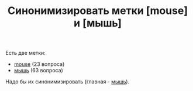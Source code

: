 ﻿---
title: "Синонимизировать метки [mouse] и [мышь]"
se.owner.user_id: 507426
se.owner.display_name: "wchistow"
se.owner.link: "https://ru.meta.stackoverflow.com/users/507426/wchistow"
se.link: "https://ru.meta.stackoverflow.com/questions/12810/%d0%a1%d0%b8%d0%bd%d0%be%d0%bd%d0%b8%d0%bc%d0%b8%d0%b7%d0%b8%d1%80%d0%be%d0%b2%d0%b0%d1%82%d1%8c-%d0%bc%d0%b5%d1%82%d0%ba%d0%b8-mouse-%d0%b8-%d0%bc%d1%8b%d1%88%d1%8c"
se.question_id: 12810
se.post_type: question
---
<p>Есть две метки:</p>
<ul>
<li><a href="https://ru.stackoverflow.com/questions/tagged/mouse" class="post-tag" title="показать вопросы с меткой [mouse]" aria-label="показать вопросы с меткой [mouse]" rel="tag" aria-labelledby="tag-mouse-tooltip-container">mouse</a> (23 вопроса)</li>
<li><a href="https://ru.stackoverflow.com/questions/tagged/%d0%bc%d1%8b%d1%88%d1%8c" class="post-tag" title="показать вопросы с меткой [мышь]" aria-label="показать вопросы с меткой [мышь]" rel="tag" aria-labelledby="tag-мышь-tooltip-container">мышь</a> (63 вопроса)</li>
</ul>
<p>Надо бы их синонимизировать (главная - <a href="https://ru.stackoverflow.com/questions/tagged/%d0%bc%d1%8b%d1%88%d1%8c" class="post-tag" title="показать вопросы с меткой [мышь]" aria-label="показать вопросы с меткой [мышь]" rel="tag" aria-labelledby="tag-мышь-tooltip-container">мышь</a>).</p>
